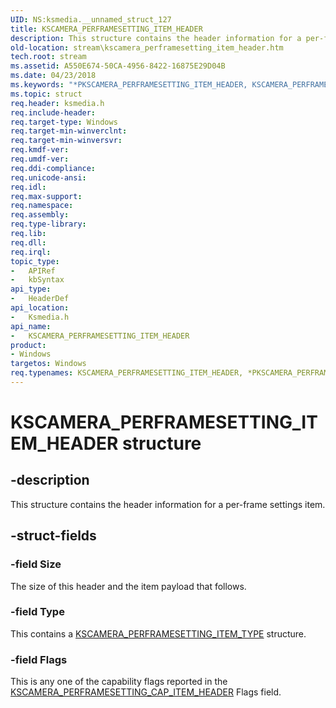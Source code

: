```yaml
---
UID: NS:ksmedia.__unnamed_struct_127
title: KSCAMERA_PERFRAMESETTING_ITEM_HEADER
description: This structure contains the header information for a per-frame settings item.
old-location: stream\kscamera_perframesetting_item_header.htm
tech.root: stream
ms.assetid: A550E674-50CA-4956-8422-16875E29D04B
ms.date: 04/23/2018
ms.keywords: "*PKSCAMERA_PERFRAMESETTING_ITEM_HEADER, KSCAMERA_PERFRAMESETTING_ITEM_HEADER, KSCAMERA_PERFRAMESETTING_ITEM_HEADER structure [Streaming Media Devices], PKSCAMERA_PERFRAMESETTING_ITEM_HEADER, PKSCAMERA_PERFRAMESETTING_ITEM_HEADER structure pointer [Streaming Media Devices], ksmedia/KSCAMERA_PERFRAMESETTING_ITEM_HEADER, ksmedia/PKSCAMERA_PERFRAMESETTING_ITEM_HEADER, stream.kscamera_perframesetting_item_header"
ms.topic: struct
req.header: ksmedia.h
req.include-header: 
req.target-type: Windows
req.target-min-winverclnt: 
req.target-min-winversvr: 
req.kmdf-ver: 
req.umdf-ver: 
req.ddi-compliance: 
req.unicode-ansi: 
req.idl: 
req.max-support: 
req.namespace: 
req.assembly: 
req.type-library: 
req.lib: 
req.dll: 
req.irql: 
topic_type:
-	APIRef
-	kbSyntax
api_type:
-	HeaderDef
api_location:
-	Ksmedia.h
api_name:
-	KSCAMERA_PERFRAMESETTING_ITEM_HEADER
product:
- Windows
targetos: Windows
req.typenames: KSCAMERA_PERFRAMESETTING_ITEM_HEADER, *PKSCAMERA_PERFRAMESETTING_ITEM_HEADER
---
```


# KSCAMERA_PERFRAMESETTING_ITEM_HEADER structure


## -description


This structure contains the header information for a per-frame settings item.


## -struct-fields




### -field Size

The size of this header and the item payload that follows.


### -field Type

This contains a <a href="https://msdn.microsoft.com/library/windows/hardware/dn925212">KSCAMERA_PERFRAMESETTING_ITEM_TYPE</a> structure.


### -field Flags

This is any one of the capability flags reported in the <a href="https://msdn.microsoft.com/library/windows/hardware/dn925193">KSCAMERA_PERFRAMESETTING_CAP_ITEM_HEADER</a> Flags field.

